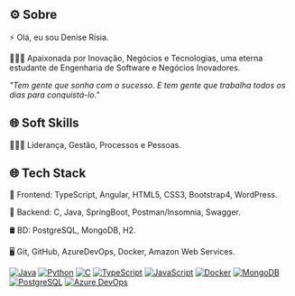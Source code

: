 ## ⚙️ Sobre

⚡  Olá, eu sou Denise Rísia.

👨🏻‍💻 Apaixonada por Inovação, Negócios e Tecnologias, uma eterna estudante de Engenharia de Software e Negócios Inovadores.

*"Tem gente que sonha com o sucesso. E tem gente que trabalha todos os dias para conquistá-lo."*

## 🌐 Soft Skills

👨🏻‍💻 Liderança, Gestão, Processos e Pessoas.

## 🌐 Tech Stack

🔧 Frontend: TypeScript, Angular, HTML5, CSS3, Bootstrap4, WordPress.

🔧 Backend: C, Java, SpringBoot, Postman/Insomnia, Swagger.

🛢  BD: PostgreSQL, MongoDB, H2.

🖥  Git,  GitHub, AzureDevOps, Docker, Amazon Web Services.

[![Java](https://img.shields.io/badge/Java-Expert-orange)](https://www.java.com/)
[![Python](https://img.shields.io/badge/Python-Expert-green)](https://www.python.org/)
[![C](https://img.shields.io/badge/C-Expert-blue)](https://en.wikipedia.org/wiki/C_(programming_language))
[![TypeScript](https://img.shields.io/badge/TypeScript-Expert-blue)](https://www.typescriptlang.org/)
[![JavaScript](https://img.shields.io/badge/JavaScript-Expert-yellow)](https://www.javascript.com/)
[![Docker](https://img.shields.io/badge/Docker-Expert-blue)](https://www.docker.com/)
[![MongoDB](https://img.shields.io/badge/MongoDB-Expert-green)](https://www.mongodb.com/)
[![PostgreSQL](https://img.shields.io/badge/PostgreSQL-Expert-blue)](https://www.postgresql.org/)
[![Azure DevOps](https://img.shields.io/badge/Azure%20DevOps-Expert-blue)](https://azure.microsoft.com/en-us/services/devops/)
